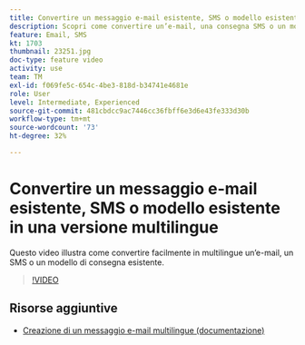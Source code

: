 ```yaml
---
title: Convertire un messaggio e-mail esistente, SMS o modello esistente in una versione multilingue
description: Scopri come convertire un’e-mail, una consegna SMS o un modello di consegna esistente in una versione multilingue.
feature: Email, SMS
kt: 1703
thumbnail: 23251.jpg
doc-type: feature video
activity: use
team: TM
exl-id: f069fe5c-654c-4be3-818d-b34741e4681e
role: User
level: Intermediate, Experienced
source-git-commit: 481cbdcc9ac7446cc36fbff6e3d6e43fe333d30b
workflow-type: tm+mt
source-wordcount: '73'
ht-degree: 32%

---
```


# Convertire un messaggio e-mail esistente, SMS o modello esistente in una versione multilingue

Questo video illustra come convertire facilmente in multilingue un’e-mail, un SMS o un modello di consegna esistente.

>[!VIDEO](https://video.tv.adobe.com/v/23251?quality=12)

## Risorse aggiuntive

* [Creazione di un messaggio e-mail multilingue (documentazione)](https://experienceleague.adobe.com/docs/campaign-standard/using/communication-channels/email-messages/creating-a-multilingual-email.html?lang=en)
